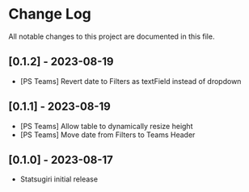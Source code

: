 # Change Log

All notable changes to this project are documented in this file.

## [0.1.2] - 2023-08-19

-   [PS Teams] Revert date to Filters as textField instead of dropdown

## [0.1.1] - 2023-08-19

-   [PS Teams] Allow table to dynamically resize height
-   [PS Teams] Move date from Filters to Teams Header

## [0.1.0] - 2023-08-17

-   Statsugiri initial release
